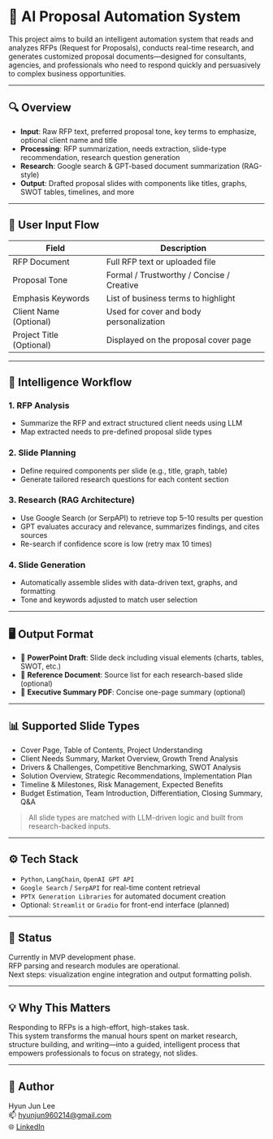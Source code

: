 # 🧠 AI Proposal Automation System

This project aims to build an intelligent automation system that reads and analyzes RFPs (Request for Proposals), conducts real-time research, and generates customized proposal documents—designed for consultants, agencies, and professionals who need to respond quickly and persuasively to complex business opportunities.

---

## 🔍 Overview

- **Input**: Raw RFP text, preferred proposal tone, key terms to emphasize, optional client name and title
- **Processing**: RFP summarization, needs extraction, slide-type recommendation, research question generation
- **Research**: Google search & GPT-based document summarization (RAG-style)
- **Output**: Drafted proposal slides with components like titles, graphs, SWOT tables, timelines, and more

---

## 🧭 User Input Flow

| Field | Description |
|-------|-------------|
| RFP Document | Full RFP text or uploaded file |
| Proposal Tone | Formal / Trustworthy / Concise / Creative |
| Emphasis Keywords | List of business terms to highlight |
| Client Name (Optional) | Used for cover and body personalization |
| Project Title (Optional) | Displayed on the proposal cover page |

---

## 🧠 Intelligence Workflow

### 1. RFP Analysis
- Summarize the RFP and extract structured client needs using LLM
- Map extracted needs to pre-defined proposal slide types

### 2. Slide Planning
- Define required components per slide (e.g., title, graph, table)
- Generate tailored research questions for each content section

### 3. Research (RAG Architecture)
- Use Google Search (or SerpAPI) to retrieve top 5–10 results per question
- GPT evaluates accuracy and relevance, summarizes findings, and cites sources
- Re-search if confidence score is low (retry max 10 times)

### 4. Slide Generation
- Automatically assemble slides with data-driven text, graphs, and formatting
- Tone and keywords adjusted to match user selection

---

## 🖥️ Output Format

- 📝 **PowerPoint Draft**: Slide deck including visual elements (charts, tables, SWOT, etc.)
- 📄 **Reference Document**: Source list for each research-based slide (optional)
- 📑 **Executive Summary PDF**: Concise one-page summary (optional)

---

## 📊 Supported Slide Types

- Cover Page, Table of Contents, Project Understanding  
- Client Needs Summary, Market Overview, Growth Trend Analysis  
- Drivers & Challenges, Competitive Benchmarking, SWOT Analysis  
- Solution Overview, Strategic Recommendations, Implementation Plan  
- Timeline & Milestones, Risk Management, Expected Benefits  
- Budget Estimation, Team Introduction, Differentiation, Closing Summary, Q&A

> All slide types are matched with LLM-driven logic and built from research-backed inputs.

---

## ⚙️ Tech Stack

- `Python`, `LangChain`, `OpenAI GPT API`  
- `Google Search` / `SerpAPI` for real-time content retrieval  
- `PPTX Generation Libraries` for automated document creation  
- Optional: `Streamlit` or `Gradio` for front-end interface (planned)

---

## 🚧 Status

Currently in MVP development phase.  
RFP parsing and research modules are operational.  
Next steps: visualization engine integration and output formatting polish.

---

## 💡 Why This Matters

Responding to RFPs is a high-effort, high-stakes task.  
This system transforms the manual hours spent on market research, structure building, and writing—into a guided, intelligent process that empowers professionals to focus on strategy, not slides.

---

## 👤 Author

Hyun Jun Lee  
📫 hyunjun960214@gmail.com  
🌐 [LinkedIn](https://www.linkedin.com/in/hyunjun-lee-a37448212/)  
